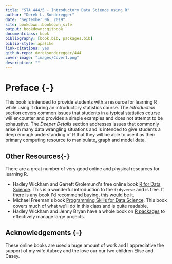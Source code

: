 ```yaml
--- 
title: "STA 444/5 - Introductory Data Science using R"
author: "Derek L. Sonderegger"
date: "September 06, 2019"
site: bookdown::bookdown_site
output: bookdown::gitbook
documentclass: book
bibliography: [book.bib, packages.bib]
biblio-style: apalike
link-citations: yes
github-repo: dereksonderegger/444
cover-image: "images/Cover1.png"
description: ""
---
```


# Preface {-}
This book is intended to provide students with a resource for learning R while using it during an introductory statistics course. The *Introduction* section covers common issues that students in a typical statistics course will encounter and provides a simple examples and does not attempt to be exhaustive. The *Deeper Details* section addresses issues that commonly arise in many data wrangling situations and is intended to give students a deep enough understanding of R that they will be able to use it as their primary computing resource to manipulate, graph and model data.


## Other Resources{-}
There are a great number of very good online and physical resources for learning R.

* Hadley Wickham and Garrett Grolemund's free online book [R for Data Science](https://r4ds.had.co.nz). This is a wonderful introduction to the `tidyverse` and is free.  If there is any book I'd recommend buying, this would be it.
* Michael Freeman's book [Programming Skills for Data Science](https://www.amazon.com/Programming-Skills-Data-Science-Addison-Wesley/dp/0135133106). This book covers much of what we'll do in this class and is quite readable.
* Hadley Wickham and Jenny Bryan have a whole book on [R packages](https://r-pkgs.org) to effectively manage large projects.

## Acknowledgements {-}
These online books are used a huge amount of work and I appreciative the support of my wife Aubrey and the love our our two children Elise and Casey.


